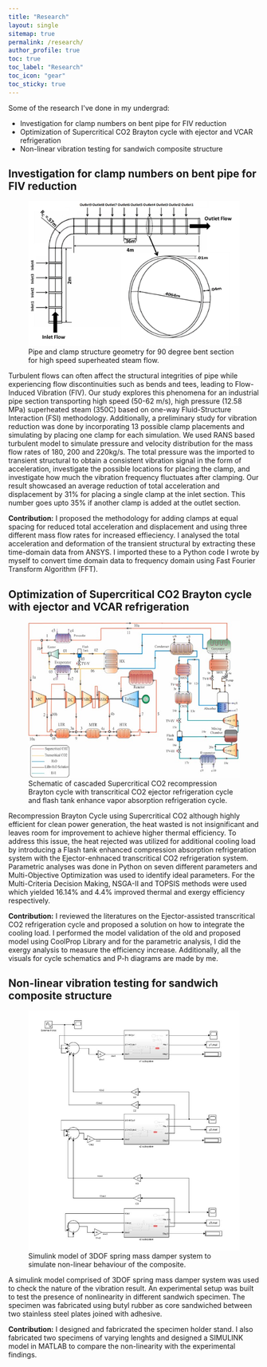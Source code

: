 ```yaml
---
title: "Research"
layout: single
sitemap: true
permalink: /research/
author_profile: true
toc: true
toc_label: "Research"
toc_icon: "gear"
toc_sticky: true
---
```


Some of the research I've done in my undergrad:
- Investigation for clamp numbers on bent pipe for FIV reduction
- Optimization of Supercritical CO2 Brayton cycle with ejector and VCAR refrigeration
- Non-linear vibration testing for sandwich composite structure




## Investigation for clamp numbers on bent pipe for FIV reduction

<figure>
  <img src="/assets/images/Pipe and Clamp Structure Geometry W.O 2Clamp, L.png" width="1000px" alt="">
  <figcaption>Pipe and clamp structure geometry for 90 degree bent section for high speed superheated steam flow.
</figcaption>
</figure>

Turbulent flows can often affect the structural integrities of pipe while experiencing flow discontinuities such as bends and tees, leading to Flow-Induced Vibration (FIV). Our study explores this phenomena for an industrial pipe section transporting high speed (50-62 m/s), high pressure (12.58 MPa) superheated steam (350C) based on one-way Fluid-Structure Interaction (FSI) methodology. Additionally, a preliminary study for vibration reduction was done by incorporating 13 possible clamp placements and simulating by placing one clamp for each simulation. We used RANS based turbulent model to simulate pressure and velocity distribution for the mass flow rates of 180, 200 and 220kg/s. The total pressure was the imported to transient structural to obtain a consistent vibration signal in the form of acceleration, investigate the possible locations for placing the clamp, and investigate how much the vibration frequency fluctuates after clamping. Our result showcased an average reduction of total acceleration and displacement by 31% for placing a single clamp at the inlet section. This number goes upto 35% if another clamp is added at the outlet section. 

**Contribution:** I proposed the methodology for adding clamps at equal spacing for reduced total acceleration and displacement and using three different mass flow rates for increased effieciency. I analysed the total acceleration and deformation of the transient structural by extracting these time-domain data from ANSYS. I imported these to a Python code I wrote by myself to convert time domain data to frequency domain using Fast Fourier Transform Algorithm (FFT). 

## Optimization of Supercritical CO2 Brayton cycle with ejector and VCAR refrigeration

<figure>
  <img src="/assets/images/SCO2 cycle.jpg" alt="">
  <figcaption>Schematic of cascaded Supercritical CO2 recompression Brayton cycle with transcritical CO2 ejector refrigeration cycle and flash tank enhance vapor absorption refrigeration cycle.  
</figcaption>
</figure>

Recompression Brayton Cycle using Supercritical CO2 although highly efficient for clean power generation, the heat wasted is not insignificant and leaves room for improvement to achieve higher thermal efficiency. To address this issue, the heat rejected was utilized for additional cooling load by introducing a Flash tank enhanced compression absorption refrigeration system with the Ejector-enhnaced transcritical CO2 refrigeration system. Parametric analyses was done in Python on seven different parameters and Multi-Objective Optimization was used to identify ideal parameters. For the Multi-Criteria Decision Making, NSGA-II and TOPSIS methods were used which yielded 16.14% and 4.4% improved thermal and exergy efficiency respectively.

**Contribution:** I reviewed the literatures on the Ejector-assisted transcritical CO2 refrigeration cycle and proposed a solution on how to integrate the cooling load. I performed the model validation of the old and proposed model using CoolProp Library and for the parametric analysis, I did the exergy analysis to measure the efficiency increase. Additionally, all the visuals for cycle schematics and P-h diagrams are made by me. 

## Non-linear vibration testing for sandwich composite structure

<figure>
  <img src="/assets/images/sandwich.jpg" alt="">
  <figcaption> Simulink model of 3DOF spring mass damper system to simulate non-linear behaviour of the composite.
</figcaption>
</figure>

A simulink model comprised of 3DOF spring mass damper system was used to check the nature of the vibration result. An experimental setup was built to test the presence of nonlinearity in different sandwich specimen. The specimen was fabricated using butyl rubber as core sandwiched between two stainless steel plates joined with adhesive. 

**Contribution:** I designed and fabricrated the specimen holder stand. I also fabricated two specimens of varying lenghts and designed a SIMULINK model in MATLAB to compare the non-linearity with the experimental findings.







